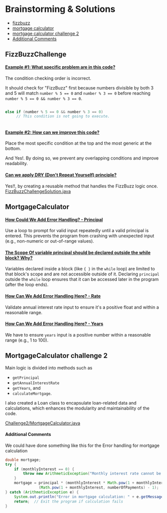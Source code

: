 # Brainstorming & Solutions
- [fizzbuzz ](#fizzbuzzchallenge)
- [mortgage calculator](#mortgagecalculator)
- [mortgage calculator challenge 2](#mortgagecalculator-challenge-2)
- [Additional Comments](#additional-comments)


## FizzBuzzChallenge

#### <u> Example #1: What specific problem are in this code? </u>

The condition checking order is incorrect.

It should check for "FizzBuzz" first
because numbers divisible by both 3 and 5 will match 
`number % 5 == 0` and `number % 3 == 0`
before reaching `number % 5 == 0 && number % 3 == 0`.

```java

else if (number % 5 == 0 && number % 3 == 0) 
     // This condition is not going to execute.
    
```

#### <u> Example #2: How can we improve this code? </u>
Place the most specific condition at the top and the most generic at the bottom.

And Yes!. By doing so, we prevent any overlapping conditions and improve readability.

#### <u> Can we apply DRY (Don't Repeat Yourself) principle? </u>
Yes!!, by creating a reusable method that handles the FizzBuzz logic once.
[FizzBuzzChallengeSolution.java](FizzBuzzChallengeSolution.java)

## MortgageCalculator

#### <u>How Could We Add Error Handling? - Principal</u>
Use a loop to prompt for valid input repeatedly until a 
valid principal is entered.
This prevents the program from crashing with unexpected input 
(e.g., non-numeric or out-of-range values).


#### <u>The Scope Of variable principal should be declared outside the while block? Why? </u>
Variables declared inside a block (like `{ }` in the `while` loop)
are limited to that block's scope and are not accessible outside of it.
Declaring `principal` outside the `while` loop ensures that it can be accessed later in the program
(after the loop ends).


#### <u>How Can We Add Error Handling Here? - Rate</u>
Validate annual interest rate input to ensure it's a 
positive float and within a reasonable range.

#### <u> How Can We Add Error Handling Here? - Years</u>
We have to ensure `years` input is a positive number 
within a reasonable range (e.g., 1 to 100).

## MortgageCalculator challenge 2

Main logic is divided into methods such as 
- `getPrincipal`
- `getAnnualInterestRate`
- `getYears`, and 
- `calculateMortgage`. 

I also created a Loan class to encapsulate loan-related data and calculations, 
which enhances the modularity and maintainability of the code.

[Challenge2/MortgageCalculator.java](Challenge2/MortgageCalculator.java)

#### Additional Comments
We could have done something like this for the Error handling for mortgage calculation

```java
double mortgage;
try {
    if (monthlyInterest == 0) {
        throw new ArithmeticException("Monthly interest rate cannot be zero.");
    }
    mortgage = principal * (monthlyInterest * Math.pow(1 + monthlyInterest, numberOfPayments)) /
               (Math.pow(1 + monthlyInterest, numberOfPayments) - 1);
} catch (ArithmeticException e) {
    System.out.println("Error in mortgage calculation: " + e.getMessage());
    return;  // Exit the program if calculation fails
}


```
